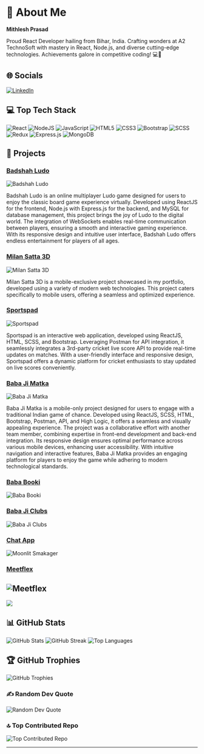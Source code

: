 <!-- Proudly created with GPRM ( https://gprm.itsvg.in ) -->

# 🌟 About Me

**Mithlesh Prasad**

Proud React Developer hailing from Bihar, India. Crafting wonders at A2 TechnoSoft with mastery in React, Node.js, and diverse cutting-edge technologies. Achievements galore in competitive coding! 💻🚀

## 🌐 Socials

[![LinkedIn](https://img.shields.io/badge/LinkedIn-%230077B5.svg?logo=linkedin&logoColor=white)](https://www.linkedin.com/in/mithlesh-prasad-5a68a41a3/) 

## 💻 Top Tech Stack

![React](https://img.shields.io/badge/react-%2320232a.svg?style=for-the-badge&logo=react&logoColor=%2361DAFB) 
![NodeJS](https://img.shields.io/badge/node.js-6DA55F?style=for-the-badge&logo=node.js&logoColor=white) 
![JavaScript](https://img.shields.io/badge/javascript-%23323330.svg?style=for-the-badge&logo=javascript&logoColor=%23F7DF1E) 
![HTML5](https://img.shields.io/badge/html5-%23E34F26.svg?style=for-the-badge&logo=html5&logoColor=white) 
![CSS3](https://img.shields.io/badge/css3-%231572B6.svg?style=for-the-badge&logo=css3&logoColor=white) 
![Bootstrap](https://img.shields.io/badge/bootstrap-%238511FA.svg?style=for-the-badge&logo=bootstrap&logoColor=white) 
![SCSS](https://img.shields.io/badge/SASS-hotpink.svg?style=for-the-badge&logo=SASS&logoColor=white) 
![Redux](https://img.shields.io/badge/redux-%23593d88.svg?style=for-the-badge&logo=redux&logoColor=white) 
![Express.js](https://img.shields.io/badge/express.js-%23404d59.svg?style=for-the-badge&logo=express&logoColor=%2361DAFB) 
![MongoDB](https://img.shields.io/badge/MongoDB-%234ea94b.svg?style=for-the-badge&logo=mongodb&logoColor=white)

## 🌟 Projects
### [Badshah Ludo](https://badshahludo.com/)

![Badshah Ludo](https://profoliomith.netlify.app/static/media/badshahludo.jpg)

Badshah Ludo is an online multiplayer Ludo game designed for users to enjoy the classic board game experience virtually. Developed using ReactJS for the frontend, Node.js with Express.js for the backend, and MySQL for database management, this project brings the joy of Ludo to the digital world. The integration of WebSockets enables real-time communication between players, ensuring a smooth and interactive gaming experience. With its responsive design and intuitive user interface, Badshah Ludo offers endless entertainment for players of all ages.

### [Milan Satta 3D](https://milansatta3d.com/Login)

![Milan Satta 3D](https://profoliomith.netlify.app/static/media/miansatta.4e43431012cca11243d8.jpeg)

Milan Satta 3D is a mobile-exclusive project showcased in my portfolio, developed using a variety of modern web technologies. This project caters specifically to mobile users, offering a seamless and optimized experience.

### [Sportspad](https://www.sportspad.com/)

![Sportspad](https://profoliomith.netlify.app/static/media/sportspad.b0bcb202efc20701463d.jpeg)

Sportspad is an interactive web application, developed using ReactJS, HTML, SCSS, and Bootstrap. Leveraging Postman for API integration, it seamlessly integrates a 3rd-party cricket live score API to provide real-time updates on matches. With a user-friendly interface and responsive design, Sportspad offers a dynamic platform for cricket enthusiasts to stay updated on live scores conveniently.

### [Baba Ji Matka](https://github.com/mithleshprasad/baba_ji_matka)

![Baba Ji Matka](https://profoliomith.netlify.app/static/media/babajimatka.4556f39117d2ec884f74.jpeg)

Baba Ji Matka is a mobile-only project designed for users to engage with a traditional Indian game of chance. Developed using ReactJS, SCSS, HTML, Bootstrap, Postman, API, and High Logic, it offers a seamless and visually appealing experience. The project was a collaborative effort with another team member, combining expertise in front-end development and back-end integration. Its responsive design ensures optimal performance across various mobile devices, enhancing user accessibility. With intuitive navigation and interactive features, Baba Ji Matka provides an engaging platform for players to enjoy the game while adhering to modern technological standards.

### [Baba Booki](https://bababooki.in/login)

![Baba Booki](https://profoliomith.netlify.app/static/media/bababooki.2fc77dc13c2e76ac8248.jpeg)

### [Baba Ji Clubs](https://babajiclubs.com/)

![Baba Ji Clubs](https://profoliomith.netlify.app/static/media/babajimatka.4556f39117d2ec884f74.jpeg)

### [Chat App](https://moonlit-smakager-2d0d10.netlify.app/)

![Moonlit Smakager](https://profoliomith.netlify.app/static/media/chatapp.fbc5a2d0bf5355af54c0.jpeg)

### [Meetflex](https://meetflex.netlify.app/)

![Meetflex](https://profoliomith.netlify.app/static/media/meetflex.53dd705f0728f8b09ab5.jpeg)
---

[![](https://visitcount.itsvg.in/api?id=mithleshprasad&icon=0&color=0)](https://visitcount.itsvg.in)

<!-- Proudly created with GPRM ( https://gprm.itsvg.in ) -->
## 📊 GitHub Stats

![GitHub Stats](https://github-readme-stats.vercel.app/api?username=mithleshprasad&theme=dark&hide_border=false&include_all_commits=false&count_private=false)
![GitHub Streak](https://github-readme-streak-stats.herokuapp.com/?user=mithleshprasad&theme=dark&hide_border=false)
![Top Languages](https://github-readme-stats.vercel.app/api/top-langs/?username=mithleshprasad&theme=dark&hide_border=false&include_all_commits=false&count_private=false&layout=compact)

## 🏆 GitHub Trophies

![GitHub Trophies](https://github-profile-trophy.vercel.app/?username=mithleshprasad&theme=radical&no-frame=false&no-bg=true&margin-w=4)

### ✍️ Random Dev Quote

![Random Dev Quote](https://quotes-github-readme.vercel.app/api?type=horizontal&theme=radical)

### 🔝 Top Contributed Repo

![Top Contributed Repo](https://github-contributor-stats.vercel.app/api?username=mithleshprasad&limit=5&theme=dark&combine_all_yearly_contributions=true)


---
